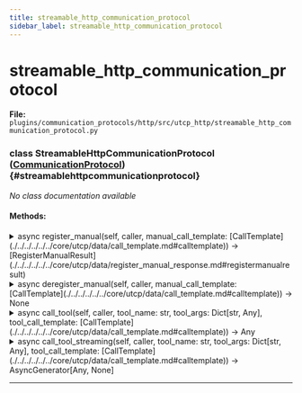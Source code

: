 ```yaml
---
title: streamable_http_communication_protocol
sidebar_label: streamable_http_communication_protocol
---
```


# streamable_http_communication_protocol

**File:** `plugins/communication_protocols/http/src/utcp_http/streamable_http_communication_protocol.py`

### class StreamableHttpCommunicationProtocol ([CommunicationProtocol](./../../../../../core/utcp/interfaces/communication_protocol.md#communicationprotocol)) {#streamablehttpcommunicationprotocol}

*No class documentation available*

#### Methods:

<details>
<summary>async register_manual(self, caller, manual_call_template: [CallTemplate](./../../../../../core/utcp/data/call_template.md#calltemplate)) -> [RegisterManualResult](./../../../../../core/utcp/data/register_manual_response.md#registermanualresult)</summary>

*No method documentation available*
</details>

<details>
<summary>async deregister_manual(self, caller, manual_call_template: [CallTemplate](./../../../../../core/utcp/data/call_template.md#calltemplate)) -> None</summary>

*No method documentation available*
</details>

<details>
<summary>async call_tool(self, caller, tool_name: str, tool_args: Dict[str, Any], tool_call_template: [CallTemplate](./../../../../../core/utcp/data/call_template.md#calltemplate)) -> Any</summary>

*No method documentation available*
</details>

<details>
<summary>async call_tool_streaming(self, caller, tool_name: str, tool_args: Dict[str, Any], tool_call_template: [CallTemplate](./../../../../../core/utcp/data/call_template.md#calltemplate)) -> AsyncGenerator[Any, None]</summary>

*No method documentation available*
</details>

---
